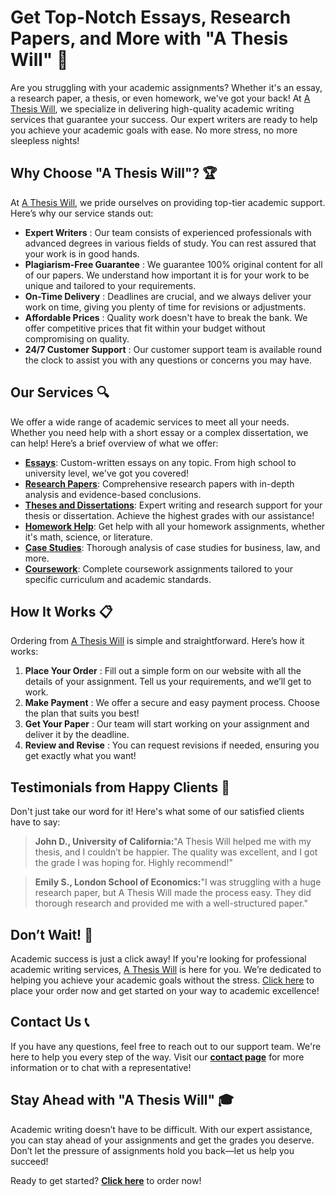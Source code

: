 # Get Top-Notch Essays, Research Papers, and More with "A Thesis Will" 🚀

Are you struggling with your academic assignments? Whether it's an essay, a research paper, a thesis, or even homework, we've got your back! At [A Thesis Will](https://tinyurl.com/topessay?keyword=a+thesis+will), we specialize in delivering high-quality academic writing services that guarantee your success. Our expert writers are ready to help you achieve your academic goals with ease. No more stress, no more sleepless nights!

## Why Choose "A Thesis Will"? 🏆

At [A Thesis Will](https://tinyurl.com/topessay?keyword=a+thesis+will), we pride ourselves on providing top-tier academic support. Here’s why our service stands out:

- **Expert Writers** : Our team consists of experienced professionals with advanced degrees in various fields of study. You can rest assured that your work is in good hands.
- **Plagiarism-Free Guarantee** : We guarantee 100% original content for all of our papers. We understand how important it is for your work to be unique and tailored to your requirements.
- **On-Time Delivery** : Deadlines are crucial, and we always deliver your work on time, giving you plenty of time for revisions or adjustments.
- **Affordable Prices** : Quality work doesn't have to break the bank. We offer competitive prices that fit within your budget without compromising on quality.
- **24/7 Customer Support** : Our customer support team is available round the clock to assist you with any questions or concerns you may have.

## Our Services 🔍

We offer a wide range of academic services to meet all your needs. Whether you need help with a short essay or a complex dissertation, we can help! Here’s a brief overview of what we offer:

- [**Essays**](https://tinyurl.com/topessay?keyword=a+thesis+will): Custom-written essays on any topic. From high school to university level, we've got you covered!
- [**Research Papers**](https://tinyurl.com/topessay?keyword=a+thesis+will): Comprehensive research papers with in-depth analysis and evidence-based conclusions.
- [**Theses and Dissertations**](https://tinyurl.com/topessay?keyword=a+thesis+will): Expert writing and research support for your thesis or dissertation. Achieve the highest grades with our assistance!
- [**Homework Help**](https://tinyurl.com/topessay?keyword=a+thesis+will): Get help with all your homework assignments, whether it's math, science, or literature.
- [**Case Studies**](https://tinyurl.com/topessay?keyword=a+thesis+will): Thorough analysis of case studies for business, law, and more.
- [**Coursework**](https://tinyurl.com/topessay?keyword=a+thesis+will): Complete coursework assignments tailored to your specific curriculum and academic standards.

## How It Works 📋

Ordering from [A Thesis Will](https://tinyurl.com/topessay?keyword=a+thesis+will) is simple and straightforward. Here’s how it works:

1. **Place Your Order** : Fill out a simple form on our website with all the details of your assignment. Tell us your requirements, and we’ll get to work.
2. **Make Payment** : We offer a secure and easy payment process. Choose the plan that suits you best!
3. **Get Your Paper** : Our team will start working on your assignment and deliver it by the deadline.
4. **Review and Revise** : You can request revisions if needed, ensuring you get exactly what you want!

## Testimonials from Happy Clients 🌟

Don't just take our word for it! Here's what some of our satisfied clients have to say:

> **John D., University of California:**"A Thesis Will helped me with my thesis, and I couldn’t be happier. The quality was excellent, and I got the grade I was hoping for. Highly recommend!"

> **Emily S., London School of Economics:**"I was struggling with a huge research paper, but A Thesis Will made the process easy. They did thorough research and provided me with a well-structured paper."

## Don’t Wait! 📅

Academic success is just a click away! If you're looking for professional academic writing services, [A Thesis Will](https://tinyurl.com/topessay?keyword=a+thesis+will) is here for you. We’re dedicated to helping you achieve your academic goals without the stress. [Click here](https://tinyurl.com/topessay?keyword=a+thesis+will) to place your order now and get started on your way to academic excellence!

## Contact Us 📞

If you have any questions, feel free to reach out to our support team. We're here to help you every step of the way. Visit our [**contact page**](https://tinyurl.com/topessay?keyword=a+thesis+will) for more information or to chat with a representative!

## Stay Ahead with "A Thesis Will" 🎓

Academic writing doesn’t have to be difficult. With our expert assistance, you can stay ahead of your assignments and get the grades you deserve. Don’t let the pressure of assignments hold you back—let us help you succeed!

Ready to get started? [**Click here**](https://tinyurl.com/topessay?keyword=a+thesis+will) to order now!
